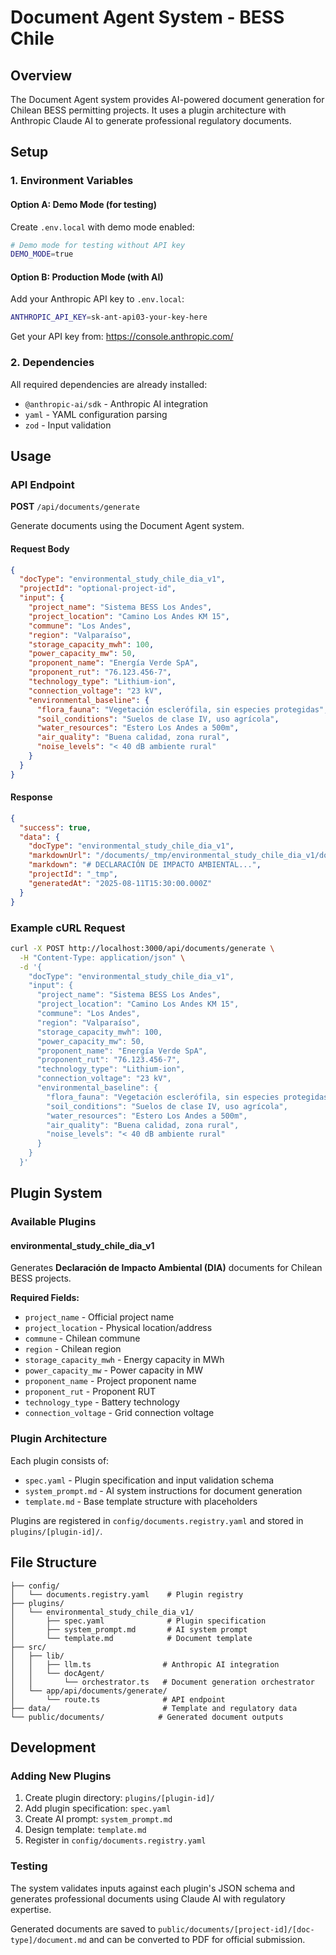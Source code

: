 # Document Agent System - BESS Chile

## Overview

The Document Agent system provides AI-powered document generation for Chilean BESS permitting projects. It uses a plugin architecture with Anthropic Claude AI to generate professional regulatory documents.

## Setup

### 1. Environment Variables

#### Option A: Demo Mode (for testing)
Create `.env.local` with demo mode enabled:

```bash
# Demo mode for testing without API key
DEMO_MODE=true
```

#### Option B: Production Mode (with AI)
Add your Anthropic API key to `.env.local`:

```bash
ANTHROPIC_API_KEY=sk-ant-api03-your-key-here
```

Get your API key from: https://console.anthropic.com/

### 2. Dependencies

All required dependencies are already installed:
- `@anthropic-ai/sdk` - Anthropic AI integration
- `yaml` - YAML configuration parsing  
- `zod` - Input validation

## Usage

### API Endpoint

**POST** `/api/documents/generate`

Generate documents using the Document Agent system.

#### Request Body
```json
{
  "docType": "environmental_study_chile_dia_v1",
  "projectId": "optional-project-id", 
  "input": {
    "project_name": "Sistema BESS Los Andes",
    "project_location": "Camino Los Andes KM 15",
    "commune": "Los Andes",
    "region": "Valparaíso", 
    "storage_capacity_mwh": 100,
    "power_capacity_mw": 50,
    "proponent_name": "Energía Verde SpA",
    "proponent_rut": "76.123.456-7",
    "technology_type": "Lithium-ion",
    "connection_voltage": "23 kV",
    "environmental_baseline": {
      "flora_fauna": "Vegetación esclerófila, sin especies protegidas",
      "soil_conditions": "Suelos de clase IV, uso agrícola",
      "water_resources": "Estero Los Andes a 500m",
      "air_quality": "Buena calidad, zona rural",
      "noise_levels": "< 40 dB ambiente rural"
    }
  }
}
```

#### Response
```json
{
  "success": true,
  "data": {
    "docType": "environmental_study_chile_dia_v1",
    "markdownUrl": "/documents/_tmp/environmental_study_chile_dia_v1/document.md",
    "markdown": "# DECLARACIÓN DE IMPACTO AMBIENTAL...",
    "projectId": "_tmp",
    "generatedAt": "2025-08-11T15:30:00.000Z"
  }
}
```

### Example cURL Request

```bash
curl -X POST http://localhost:3000/api/documents/generate \
  -H "Content-Type: application/json" \
  -d '{
    "docType": "environmental_study_chile_dia_v1",
    "input": {
      "project_name": "Sistema BESS Los Andes",
      "project_location": "Camino Los Andes KM 15", 
      "commune": "Los Andes",
      "region": "Valparaíso",
      "storage_capacity_mwh": 100,
      "power_capacity_mw": 50,
      "proponent_name": "Energía Verde SpA",
      "proponent_rut": "76.123.456-7",
      "technology_type": "Lithium-ion",
      "connection_voltage": "23 kV",
      "environmental_baseline": {
        "flora_fauna": "Vegetación esclerófila, sin especies protegidas",
        "soil_conditions": "Suelos de clase IV, uso agrícola", 
        "water_resources": "Estero Los Andes a 500m",
        "air_quality": "Buena calidad, zona rural",
        "noise_levels": "< 40 dB ambiente rural"
      }
    }
  }'
```

## Plugin System

### Available Plugins

#### environmental_study_chile_dia_v1
Generates **Declaración de Impacto Ambiental (DIA)** documents for Chilean BESS projects.

**Required Fields:**
- `project_name` - Official project name
- `project_location` - Physical location/address
- `commune` - Chilean commune  
- `region` - Chilean region
- `storage_capacity_mwh` - Energy capacity in MWh
- `power_capacity_mw` - Power capacity in MW
- `proponent_name` - Project proponent name
- `proponent_rut` - Proponent RUT
- `technology_type` - Battery technology
- `connection_voltage` - Grid connection voltage

### Plugin Architecture

Each plugin consists of:
- `spec.yaml` - Plugin specification and input validation schema
- `system_prompt.md` - AI system instructions for document generation
- `template.md` - Base template structure with placeholders

Plugins are registered in `config/documents.registry.yaml` and stored in `plugins/[plugin-id]/`.

## File Structure

```
├── config/
│   └── documents.registry.yaml    # Plugin registry
├── plugins/
│   └── environmental_study_chile_dia_v1/
│       ├── spec.yaml              # Plugin specification
│       ├── system_prompt.md       # AI system prompt
│       └── template.md            # Document template
├── src/
│   ├── lib/
│   │   ├── llm.ts                # Anthropic AI integration
│   │   └── docAgent/
│   │       └── orchestrator.ts   # Document generation orchestrator
│   └── app/api/documents/generate/
│       └── route.ts              # API endpoint
├── data/                         # Template and regulatory data
└── public/documents/            # Generated document outputs
```

## Development

### Adding New Plugins

1. Create plugin directory: `plugins/[plugin-id]/`
2. Add plugin specification: `spec.yaml`
3. Create AI prompt: `system_prompt.md`  
4. Design template: `template.md`
5. Register in `config/documents.registry.yaml`

### Testing

The system validates inputs against each plugin's JSON schema and generates professional documents using Claude AI with regulatory expertise.

Generated documents are saved to `public/documents/[project-id]/[doc-type]/document.md` and can be converted to PDF for official submission.
